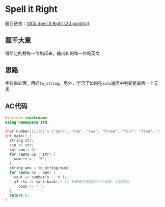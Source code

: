 # Spell it Right
题目链接：[1005 Spell It Right (20 point(s))](https://pintia.cn/problem-sets/994805342720868352/problems/994805519074574336)

## 题干大意

将给定的数每一位加起来，输出和的每一位的英文

## 思路

字符串处理，用好`to_string`。另外，学习了如何在`auto`遍历中判断是最后一个元素

## AC代码
```cpp linenums="1"
#include <iostream>
using namespace std;

char number[11][6] = {"zero", "one", "two", "three", "four", "five", "six", "seven", "eight", "nine", "ten"};
int main() {
  string str;
  cin >> str;
  int sum = 0;
  for (auto &s : str) {
    sum += s - '0';
  }
  string ans = to_string(sum);
  for (auto &s : ans) {
    cout << number[s - '0'];
    if (&s != &ans.back()) // 判断是否是最后一个元素，比较地址
      cout << " ";
  }
  return 0;
}
```
